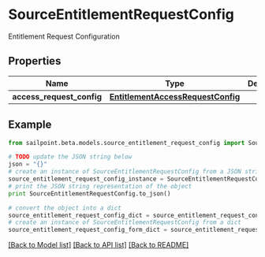 # SourceEntitlementRequestConfig

Entitlement Request Configuration

## Properties
Name | Type | Description | Notes
------------ | ------------- | ------------- | -------------
**access_request_config** | [**EntitlementAccessRequestConfig**](EntitlementAccessRequestConfig.md) |  | [optional] 

## Example

```python
from sailpoint.beta.models.source_entitlement_request_config import SourceEntitlementRequestConfig

# TODO update the JSON string below
json = "{}"
# create an instance of SourceEntitlementRequestConfig from a JSON string
source_entitlement_request_config_instance = SourceEntitlementRequestConfig.from_json(json)
# print the JSON string representation of the object
print SourceEntitlementRequestConfig.to_json()

# convert the object into a dict
source_entitlement_request_config_dict = source_entitlement_request_config_instance.to_dict()
# create an instance of SourceEntitlementRequestConfig from a dict
source_entitlement_request_config_form_dict = source_entitlement_request_config.from_dict(source_entitlement_request_config_dict)
```
[[Back to Model list]](../README.md#documentation-for-models) [[Back to API list]](../README.md#documentation-for-api-endpoints) [[Back to README]](../README.md)



